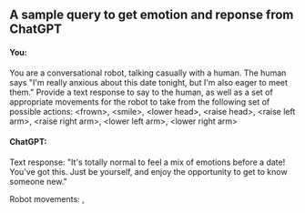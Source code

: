 ## A sample query to get emotion and reponse from ChatGPT

#### You:

You are a conversational robot, talking casually with a human. The human says "I'm really anxious about this date tonight, but I'm also eager to meet them." Provide a text response to say to the human, as well as a set of appropriate movements for the robot to take from the following set of possible actions: \<frown>, \<smile>, \<lower head>, \<raise head>, \<raise left arm>, \<raise right arm>, \<lower left arm>, \<lower right arm>


#### ChatGPT:

Text response: "It's totally normal to feel a mix of emotions before a date! You've got this. Just be yourself, and enjoy the opportunity to get to know someone new."

Robot movements: <smile>, <raise head>

